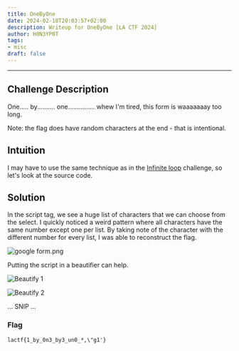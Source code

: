 ```yaml
---
title: OneByOne
date: 2024-02-18T20:03:57+02:00
description: Writeup for OneByOne [LA CTF 2024]
author: H0N3YP0T
tags:
- misc
draft: false
---
```

___

## Challenge Description

One..... by.......... one............... whew I'm tired, this form is waaaaaaay too long.

Note: the flag does have random characters at the end - that is intentional.

## Intuition

I may have to use the same technique as in the [Infinite loop](/lactf_2024/infiniteloop/) challenge, so let's look at the source code.

## Solution

In the script tag, we see a huge list of characters that we can choose from the select. I quickly noticed a weird 
pattern where all characters have the same number except one per list. By taking note of the character with the different number for every list, I was able to reconstruct the flag.

![google form.png](/images/lactf_2024/form3.png)

Putting the script in a beautifier can help.

![Beautify 1](/images/lactf_2024/beautify.png)

![Beautify 2](/images/lactf_2024/beautfy2.png)

...
SNIP
...


### Flag

`lactf{1_by_0n3_by3_un0_*,\"g1'}`

